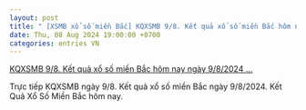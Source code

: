 ```yaml
---
layout: post
title: " [XSMB xổ số miền Bắc] KQXSMB 9/8. Kết quả xổ số miền Bắc hôm nay ngày 9/8/2024 ..."
date: Thu, 08 Aug 2024 19:00:00 +0700
categories: entries VN
---
```

[KQXSMB 9/8. Kết quả xổ số miền Bắc hôm nay ngày 9/8/2024 ...](https://bnews.vn/xsmb-9-8-ket-qua-xo-so-mien-bac-hom-nay-ngay-9-8-2024-sxmb-thu-sau-ngay-9-8/343130.html)

Trực tiếp KQXSMB ngày 9/8. Kết quả xổ số miền Bắc ngày 9/8/2024. Kết Quả Xổ Số Miền Bắc hôm nay.

